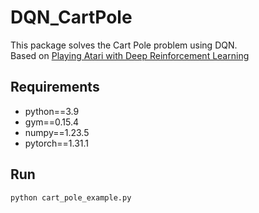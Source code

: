 # DQN_CartPole
This package solves the Cart Pole problem using DQN.  
Based on [Playing Atari with Deep Reinforcement Learning](https://arxiv.org/abs/1312.5602)  

## Requirements
- python==3.9
- gym==0.15.4
- numpy==1.23.5
- pytorch==1.31.1  




  
## Run
```
python cart_pole_example.py 
```
